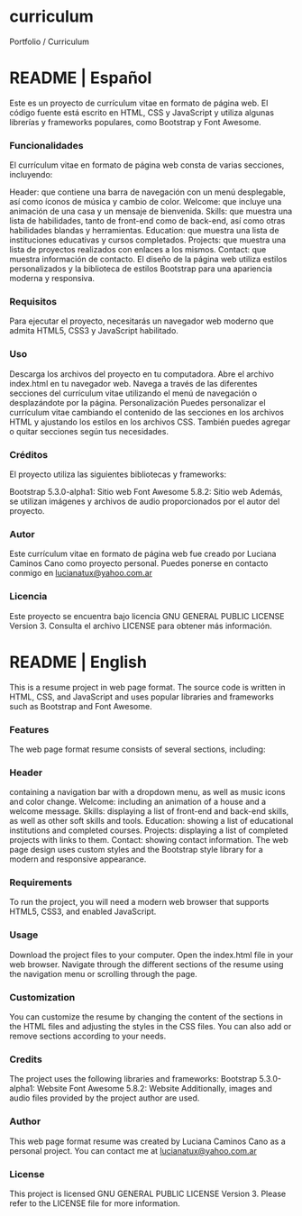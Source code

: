 # curriculum
Portfolio / Curriculum


# README | Español
Este es un proyecto de currículum vitae en formato de página web. El código fuente está escrito en HTML, CSS y JavaScript y utiliza algunas librerías y frameworks populares, como Bootstrap y Font Awesome.


### Funcionalidades
El currículum vitae en formato de página web consta de varias secciones, incluyendo:

Header: que contiene una barra de navegación con un menú desplegable, así como íconos de música y cambio de color.
Welcome: que incluye una animación de una casa y un mensaje de bienvenida.
Skills: que muestra una lista de habilidades, tanto de front-end como de back-end, así como otras habilidades blandas y herramientas.
Education: que muestra una lista de instituciones educativas y cursos completados.
Projects: que muestra una lista de proyectos realizados con enlaces a los mismos.
Contact: que muestra información de contacto.
El diseño de la página web utiliza estilos personalizados y la biblioteca de estilos Bootstrap para una apariencia moderna y responsiva.


### Requisitos
Para ejecutar el proyecto, necesitarás un navegador web moderno que admita HTML5, CSS3 y JavaScript habilitado.


### Uso
Descarga los archivos del proyecto en tu computadora.
Abre el archivo index.html en tu navegador web.
Navega a través de las diferentes secciones del currículum vitae utilizando el menú de navegación o desplazándote por la página.
Personalización
Puedes personalizar el currículum vitae cambiando el contenido de las secciones en los archivos HTML y ajustando los estilos en los archivos CSS. También puedes agregar o quitar secciones según tus necesidades.


### Créditos
El proyecto utiliza las siguientes bibliotecas y frameworks:

Bootstrap 5.3.0-alpha1: Sitio web
Font Awesome 5.8.2: Sitio web
Además, se utilizan imágenes y archivos de audio proporcionados por el autor del proyecto.


### Autor
Este currículum vitae en formato de página web fue creado por Luciana Caminos Cano como proyecto personal. Puedes ponerse en contacto conmigo en lucianatux@yahoo.com.ar


### Licencia
Este proyecto se encuentra bajo licencia GNU GENERAL PUBLIC LICENSE Version 3. Consulta el archivo LICENSE para obtener más información.



# README | English
This is a resume project in web page format. The source code is written in HTML, CSS, and JavaScript and uses popular libraries and frameworks such as Bootstrap and Font Awesome.

### Features
The web page format resume consists of several sections, including:

### Header
containing a navigation bar with a dropdown menu, as well as music icons and color change. Welcome: including an animation of a house and a welcome message. Skills: displaying a list of front-end and back-end skills, as well as other soft skills and tools. Education: showing a list of educational institutions and completed courses. Projects: displaying a list of completed projects with links to them. Contact: showing contact information. The web page design uses custom styles and the Bootstrap style library for a modern and responsive appearance.

### Requirements
To run the project, you will need a modern web browser that supports HTML5, CSS3, and enabled JavaScript.

### Usage
Download the project files to your computer. Open the index.html file in your web browser. Navigate through the different sections of the resume using the navigation menu or scrolling through the page.

### Customization
You can customize the resume by changing the content of the sections in the HTML files and adjusting the styles in the CSS files. You can also add or remove sections according to your needs.

### Credits
The project uses the following libraries and frameworks:
Bootstrap 5.3.0-alpha1: Website Font Awesome 5.8.2: Website Additionally, images and audio files provided by the project author are used.

### Author
This web page format resume was created by Luciana Caminos Cano as a personal project. You can contact me at lucianatux@yahoo.com.ar

### License
This project is licensed GNU GENERAL PUBLIC LICENSE Version 3. Please refer to the LICENSE file for more information.
